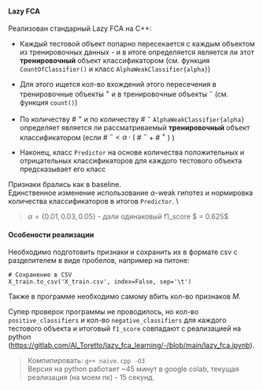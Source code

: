#### Lazy FCA
Реализован стандарный Lazy FCA на С++:

* Каждый тестовой объект попарно пересекается с каждым объектом из тренировочных данных - и в итоге определяется является ли этот **тренировочный** объект классификатором (см. функция ```CountOfClassifier()``` и класс ```AlphaWeakClassifier{alpha}```)

* Для этого ищется кол-во вхождений этого пересечения в тренировочные объекты $\text{}^+$ и в тренировочные объекты $\text{}^-$ (см. функция ```count()```)

* По количеству # $\text{}^{+}$ и по количеству # $\text{}^{-}$ ```AlphaWeakClassifier{alpha}``` определяет является ли рассматриваемый **тренировочный** объект классификатором (если # $\text{}^{-} < \alpha \cdot ($ # $\text{}^{-}$  $+$ # $\text{}^{+}$  $)$ )

* Наконец, класс ```Predictor``` на основе количества положительных и отрицательных классификаторов для каждого тестового объекта предсказывает его класс

Признаки брались как в baseline. \
Единственное изменение использование $\alpha$-weak гипотез и нормировка количества классификаторов в итогов ```Predictor```. \
> $\alpha = \{0.01, 0.03, 0.05\}$ - дали одинаковый f1_score $ = 0.625$

#### Особености реализации
Необходимо подготовить признаки и сохранить их в формате csv с разделителем в виде пробелов, например на питоне:
```
# Сохранение в CSV
X_train.to_csv('X_train.csv', index=False, sep='\t')
```

Также в программе необходимо самому вбить кол-во признаков $M$.

Супер проверок программы не проводилось, но кол-во ```positive_classifiers``` и кол-во ```negative_classifiers``` для каждого тестового объекта и итоговый ```f1_score``` совпадают с реализацией на python (https://gitlab.com/Al_Toretto/lazy_fca_learning/-/blob/main/lazy_fca.ipynb).

> Компилировать: ```g++ naive.cpp -O3``` \
Версия на python работает ~45 минут в google colab, текущая реализация (на моем пк) - 15 секунд.

